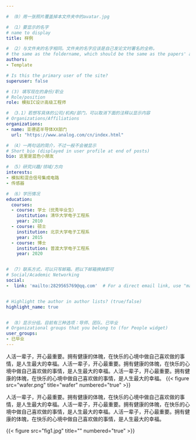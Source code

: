 ```yaml
---

# （0）用一张照片覆盖掉本文件夹中的avatar.jpg

# （1）要显示的名字
# name to display
title: 样例

# （2）与文件夹的名字相同。文件夹的名字应该是自己发论文时署名的全称。
# the same as the foldername, which should be the same as the papers' author name.
authors:
- Template

# Is this the primary user of the site?
superuser: false

# (3) 填写现在的身份/职业
# Role/position
role: 模拟IC设计高级工程师

# （3.1）若想写具体的公司/机构/部门，可以取消下面的注释以显示内容
# Organizations/Affiliations
organizations:
- name: 亚德诺半导体XX部门
  url: "https://www.analog.com/cn/index.html"

# （4）一两句话的简介，不过一般不会被显示
# Short bio (displayed in user profile at end of posts)
bio: 这里是蓝色小朋友

# （5）研究兴趣/领域/方向
interests:
- 模拟和混合信号集成电路
- 传感器

# （6）学历情况
education:
  courses:
  - course: 学士（优秀毕业生）
    institution: 清华大学电子工程系
    year: 2010
  - course: 硕士
    institution: 北京大学电子工程系
    year: 2015
  - course: 博士
    institution: 普渡大学电子工程系
    year: 2020


# （7）联系方式，可以只写邮箱。把以下邮箱换掉即可
# Social/Academic Networking
social:
-  link: 'mailto:2829565769@qq.com'  # For a direct email link, use "mailto:test@example.org".


# Highlight the author in author lists? (true/false)
highlight_name: true


# （8）显示分组。目前有三种选项：导师、团队、已毕业
# Organizational groups that you belong to (for People widget)
user_groups:
- 已毕业
---
```


<!-- 一段或者多段自我介绍，推荐200字以上。可以配图 -->
人活一辈子，开心最重要。拥有健康的体魄，在快乐的心境中做自己喜欢做的事情，是人生最大的幸福。人活一辈子，开心最重要。拥有健康的体魄，在快乐的心境中做自己喜欢做的事情，是人生最大的幸福。人活一辈子，开心最重要。拥有健康的体魄，在快乐的心境中做自己喜欢做的事情，是人生最大的幸福。
{{< figure src="wafer.png" title="wafer" numbered="true" >}}


人活一辈子，开心最重要。拥有健康的体魄，在快乐的心境中做自己喜欢做的事情，是人生最大的幸福。人活一辈子，开心最重要。拥有健康的体魄，在快乐的心境中做自己喜欢做的事情，是人生最大的幸福。人活一辈子，开心最重要。拥有健康的体魄，在快乐的心境中做自己喜欢做的事情，是人生最大的幸福。

{{< figure src="fig1.jpg" title="" numbered="true" >}}